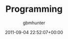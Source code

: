 ---
author: gbmhunter
date: 2011-09-04 22:52:07+00:00
draft: false
title: Programming
type: page
url: /programming
---